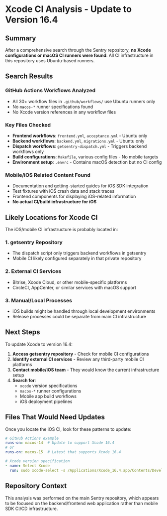 # Xcode CI Analysis - Update to Version 16.4

## Summary
After a comprehensive search through the Sentry repository, **no Xcode configurations or macOS CI runners were found**. All CI infrastructure in this repository uses Ubuntu-based runners.

## Search Results

### GitHub Actions Workflows Analyzed
- All 30+ workflow files in `.github/workflows/` use Ubuntu runners only
- No `macos-*` runner specifications found
- No Xcode version references in any workflow files

### Key Files Checked
- **Frontend workflows**: `frontend.yml`, `acceptance.yml` - Ubuntu only
- **Backend workflows**: `backend.yml`, `migrations.yml` - Ubuntu only  
- **Dispatch workflows**: `getsentry-dispatch.yml` - Triggers backend workflows only
- **Build configurations**: `Makefile`, various config files - No mobile targets
- **Environment setup**: `.envrc` - Contains macOS detection but no CI config

### Mobile/iOS Related Content Found
- Documentation and getting-started guides for iOS SDK integration
- Test fixtures with iOS crash data and stack traces
- Frontend components for displaying iOS-related information
- **No actual CI/build infrastructure for iOS**

## Likely Locations for Xcode CI

The iOS/mobile CI infrastructure is probably located in:

### 1. getsentry Repository
- The dispatch script only triggers backend workflows in getsentry
- Mobile CI likely configured separately in that private repository

### 2. External CI Services
- Bitrise, Xcode Cloud, or other mobile-specific platforms
- CircleCI, AppCenter, or similar services with macOS support

### 3. Manual/Local Processes
- iOS builds might be handled through local development environments
- Release processes could be separate from main CI infrastructure

## Next Steps

To update Xcode to version 16.4:

1. **Access getsentry repository** - Check for mobile CI configurations
2. **Identify external CI services** - Review any third-party mobile CI platforms
3. **Contact mobile/iOS team** - They would know the current infrastructure setup
4. **Search for**:
   - `xcode` version specifications
   - `macos-*` runner configurations  
   - Mobile app build workflows
   - iOS deployment pipelines

## Files That Would Need Updates

Once you locate the iOS CI, look for these patterns to update:
```yaml
# GitHub Actions example
runs-on: macos-14  # Update to support Xcode 16.4
# or
runs-on: macos-15  # Latest that supports Xcode 16.4

# Xcode version specification
- name: Select Xcode
  run: sudo xcode-select -s /Applications/Xcode_16.4.app/Contents/Developer
```

## Repository Context
This analysis was performed on the main Sentry repository, which appears to be focused on the backend/frontend web application rather than mobile SDK CI/CD infrastructure.
